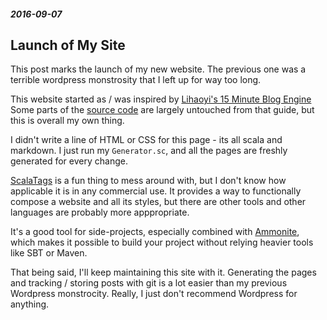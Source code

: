 ##### 2016-09-07

Launch of My Site
-----
This post marks the launch of my new website.
The previous one was a terrible wordpress monstrosity that I left up for way too long.

This website started as / was inspired by [Lihaoyi's 15 Minute Blog Engine](http://www.lihaoyi.com/post/ScalaScriptingandthe15MinuteBlogEngine.html)
Some parts of the [source code](https://github.com/Checkroth/scalablog) are largely untouched from that guide, but this is overall my own thing.

I didn't write a line of HTML or CSS for this page - its all scala and markdown. I just run my `Generator.sc`, and all the pages are freshly generated for every change.

[ScalaTags](http://www.lihaoyi.com/scalatags/) is a fun thing to mess around with, but I don't know how applicable it is in any commercial use. It provides a way to functionally compose a website and all its styles, but there are other tools and other languages are probably more apppropriate. 

It's a good tool for side-projects, especially combined with [Ammonite](http://www.lihaoyi.com/Ammonite/), which makes it possible to build your project without relying heavier tools like SBT or Maven.

That being said, I'll keep maintaining this site with it. Generating the pages and tracking / storing posts with git is a lot easier than my previous Wordpress monstrocity. Really, I just don't recommend Wordpress for anything.